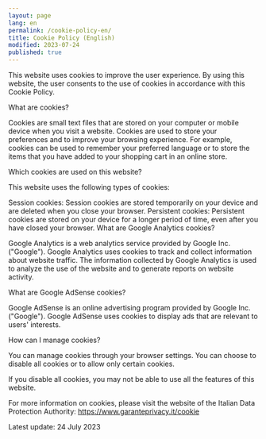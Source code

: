 ```yaml
---
layout: page
lang: en
permalink: /cookie-policy-en/
title: Cookie Policy (English)
modified: 2023-07-24
published: true
---
```



This website uses cookies to improve the user experience. By using this website, the user consents to the use of cookies in accordance with this Cookie Policy.

What are cookies?

Cookies are small text files that are stored on your computer or mobile device when you visit a website. Cookies are used to store your preferences and to improve your browsing experience. For example, cookies can be used to remember your preferred language or to store the items that you have added to your shopping cart in an online store.

Which cookies are used on this website?

This website uses the following types of cookies:

Session cookies: Session cookies are stored temporarily on your device and are deleted when you close your browser.
Persistent cookies: Persistent cookies are stored on your device for a longer period of time, even after you have closed your browser.
What are Google Analytics cookies?

Google Analytics is a web analytics service provided by Google Inc. ("Google"). Google Analytics uses cookies to track and collect information about website traffic. The information collected by Google Analytics is used to analyze the use of the website and to generate reports on website activity.

What are Google AdSense cookies?

Google AdSense is an online advertising program provided by Google Inc. ("Google"). Google AdSense uses cookies to display ads that are relevant to users' interests.

How can I manage cookies?

You can manage cookies through your browser settings. You can choose to disable all cookies or to allow only certain cookies.

If you disable all cookies, you may not be able to use all the features of this website.

For more information on cookies, please visit the website of the Italian Data Protection Authority: https://www.garanteprivacy.it/cookie

Latest update: 24 July 2023